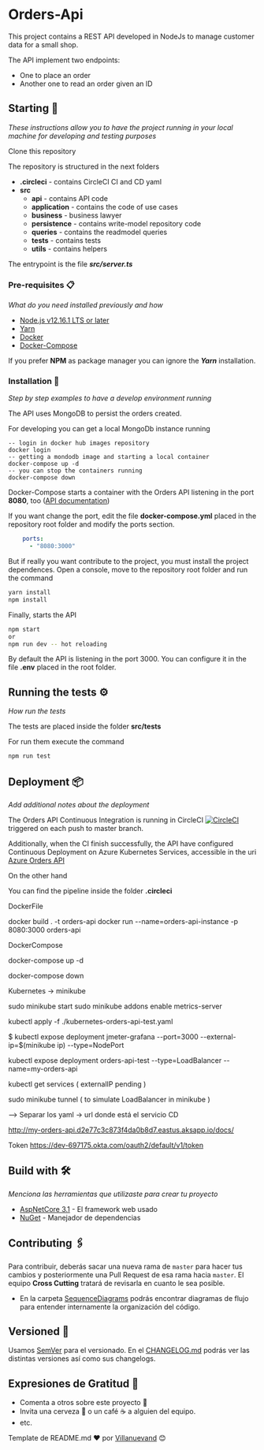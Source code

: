 # Orders-Api
This project contains a REST API developed in NodeJs to manage customer data for a small shop. 

The API implement  two  endpoints:  
* One to place an order 
* Another one to read an order given an ID

## Starting 🚀
_These instructions allow you to have the project running in your local machine for developing and testing purposes_

Clone this repository

The repository is structured in the next folders
* **.circleci** - contains CircleCI CI and CD yaml
* **src**
    * **api**   - contains API code
    * **application** - contains the code of use cases
    * **business** - business lawyer
    * **persistence** - contains write-model repository code
    * **queries** - contains the readmodel queries
    * **tests** - contains tests
    * **utils** - contains helpers

The entrypoint is the file ***src/server.ts***

### Pre-requisites 📋

_What do you need installed previously and how_
- [Node.js v12.16.1 LTS or later](https://nodejs.org/es/)
- [Yarn](https://classic.yarnpkg.com/en/docs/install/#windows-stable)
- [Docker](https://www.docker.com/products/docker-desktop)
- [Docker-Compose](https://docs.docker.com/compose/install/)

If you prefer **NPM** as package manager you can ignore the ***Yarn*** installation.

### Installation 🔧
_Step by step examples to have a develop environment running_

The API uses MongoDB to persist the orders created.

For developing you can get a local MongoDb instance running 

```
-- login in docker hub images repository
docker login
-- getting a mondodb image and starting a local container
docker-compose up -d
-- you can stop the containers running
docker-compose down
```
Docker-Compose starts a container with the Orders API listening in the port **8080**, too ([API documentation](http://localhost:8080/docs/))

If you want change the port, edit the file **docker-compose.yml** placed in the repository root folder and modify the ports section.

```yml
    ports:
      - "8080:3000"
```
But if really you want contribute to the project, you must install the project dependences. 
Open a console, move to the repository root folder and run the command

```bash
yarn install
npm install
```

Finally, starts the API  

```bash
npm start
or
npm run dev -- hot reloading
```

By default the API is listening in the port 3000. You can configure it in the file **.env** placed in the root folder.

## Running the tests ⚙️

_How run the tests_

The tests are placed inside the folder **src/tests**

For run them execute the command

```bash
npm run test
```

## Deployment 📦

_Add additional notes about the deployment_

The Orders API Continuous Integration is running in CircleCI [![CircleCI](https://circleci.com/gh/adalvega78/orders-api.svg?style=svg&circle-token=8e739bcf6affc98f4982f1896da2740635858424)](https://circleci.com/gh/adalvega78/orders-api) triggered on each push to master branch.

Additionally, when the CI finish successfully, the API have configured Continuous Deployment on Azure Kubernetes Services, accessible in the uri [Azure Orders API](http://my-orders-api.d2e77c3c873f4da0b8d7.eastus.aksapp.io/docs/)

On the other hand

You can find the pipeline inside the folder **.circleci**

DockerFile

docker build . -t orders-api
docker run --name=orders-api-instance -p 8080:3000 orders-api

DockerCompose

docker-compose up -d 

docker-compose down

Kubernetes -> minikube

sudo minikube start
sudo minikube addons enable metrics-server

kubectl apply -f ./kubernetes-orders-api-test.yaml

$ kubectl expose deployment jmeter-grafana --port=3000 --external-ip=$(minikube ip) --type=NodePort

kubectl expose deployment orders-api-test --type=LoadBalancer --name=my-orders-api

kubectl get services ( externalIP pending )

sudo minikube tunnel ( to simulate LoadBalancer in minikube )

-->
Separar los yaml
->
url donde está el servicio CD

http://my-orders-api.d2e77c3c873f4da0b8d7.eastus.aksapp.io/docs/ 


Token
https://dev-697175.okta.com/oauth2/default/v1/token


## Build with 🛠️

_Menciona las herramientas que utilizaste para crear tu proyecto_

* [AspNetCore 3.1](https://docs.microsoft.com/es-es/aspnet/core/?view=aspnetcore-3.1) - El framework web usado
* [NuGet](https://www.nuget.org/) - Manejador de dependencias

## Contributing 🖇️

Para contribuir, deberás sacar una nueva rama de `master` para hacer tus cambios y posteriormente una Pull Request de esa rama hacia `master`. El equipo **Cross Cutting** tratará de revisarla en cuanto le sea posible.

- En la carpeta [SequenceDiagrams](./SequenceDiagrams) podrás encontrar diagramas de flujo para entender internamente la organización del código.

## Versioned 📌

Usamos [SemVer](http://semver.org/) para el versionado. En el [CHANGELOG.md](./CHANGELOG.md) podrás ver las distintas versiones así como sus changelogs.

## Expresiones de Gratitud 🎁

* Comenta a otros sobre este proyecto 📢
* Invita una cerveza 🍺 o un café ☕ a alguien del equipo. 
* etc.


Template de README.md ❤️ por [Villanuevand](https://gist.github.com/Villanuevand/6386899f70346d4580c723232524d35a) 😊